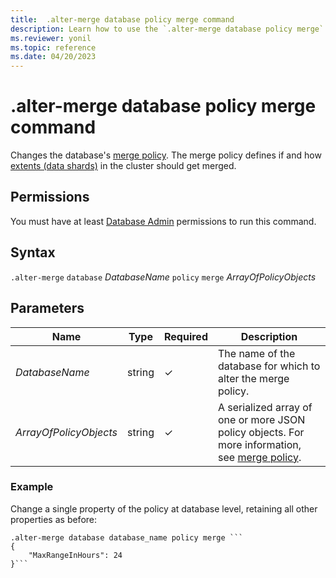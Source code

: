```yaml
---
title:  .alter-merge database policy merge command
description: Learn how to use the `.alter-merge database policy merge` command to change the database's merge policy.
ms.reviewer: yonil
ms.topic: reference
ms.date: 04/20/2023
---
```

# .alter-merge database policy merge command

Changes the database's [merge policy](mergepolicy.md). The merge policy defines if and how [extents (data shards)](../management/extents-overview.md) in the cluster should get merged.

## Permissions

You must have at least [Database Admin](access-control/role-based-access-control.md) permissions to run this command.

## Syntax

`.alter-merge` `database` *DatabaseName* `policy` `merge` *ArrayOfPolicyObjects*

## Parameters

|Name|Type|Required|Description|
|--|--|--|--|
|*DatabaseName*|string|&check;|The name of the database for which to alter the merge policy.|
|*ArrayOfPolicyObjects*|string|&check;|A serialized array of one or more JSON policy objects. For more information, see [merge policy](mergepolicy.md).|

### Example

Change a single property of the policy at database level, retaining all other properties as before:

```kusto
.alter-merge database database_name policy merge ```
{
    "MaxRangeInHours": 24
}```
```
